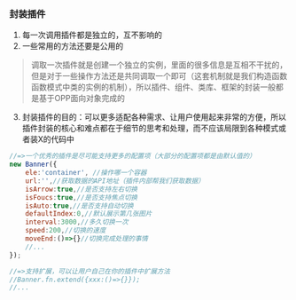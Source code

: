 ### 封装插件

1. 每一次调用插件都是独立的，互不影响的
2. 一些常用的方法还要是公用的

>  调取一次插件就是创建一个独立的实例，里面的很多信息是互相不干扰的，但是对于一些操作方法还是共同调取一个即可（这套机制就是我们构造函数函数模式中类的实例的机制），所以插件、组件、类库、框架的封装一般都是基于OPP面向对象完成的

3. 封装插件的目的：可以更多适配各种需求、让用户使用起来非常的方便，所以插件封装的核心和难点都在于细节的思考和处理，而不应该局限到各种模式或者装X的代码中

```js
//=>一个优秀的插件是尽可能支持更多的配置项（大部分的配置项都是由默认值的）
new Banner({
    ele:'container', //操作哪一个容器
    url:'',//获取数据的API地址（插件内部帮我们获取数据）
    isArrow:true,//是否支持左右切换
    isFoucs:true,//是否支持焦点切换
    isAuto:true,//是否支持自动切换
    defaultIndex:0,//默认展示第几张图片
    interval:3000,//多久切换一次
    speed:200,//切换的速度
    moveEnd:()=>{}//切换完成处理的事情
    //...
});

//=>支持扩展，可以让用户自己在你的插件中扩展方法
//Banner.fn.extend({xxx:()=>{}});
//...
```

